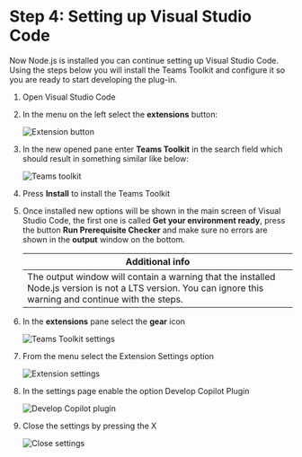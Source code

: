 # Step 4: Setting up Visual Studio Code

Now Node.js is installed you can continue setting up Visual Studio Code. Using the steps below you will install the Teams Toolkit and configure it so you are ready to start developing the plug-in.

1.	Open Visual Studio Code
2.	In the menu on the left select the **extensions** button:

    ![Extension button](/assets/images/extensions_button.png)

3.	In the new opened pane enter **Teams Toolkit** in the search field which should result in something similar like below:

    ![Teams toolkit](/assets/images/teams_toolkit.png)

4.	Press **Install** to install the Teams Toolkit
5.	Once installed new options will be shown in the main screen of Visual Studio Code, the first one is called **Get your environment ready**, press the button **Run Prerequisite Checker** and make sure no errors are shown in the **output** window on the bottom. 
    
    |Additional info|
    | --- |
    |The output window will contain a warning that the installed Node.js version is not a LTS version. You can ignore this warning and continue with the steps.|
    
6.	In the **extensions** pane select the **gear** icon

    ![Teams Toolkit settings](/assets/images/teams_toolkit_settings.png)

7.	From the menu select the Extension Settings option

    ![Extension settings](/assets/images/extension_settings.png)

8.	In the settings page enable the option Develop Copilot Plugin

    ![Develop Copilot plugin](/assets/images/develop_copilot_plugin.png)
    
9.	Close the settings by pressing the X
    
    ![Close settings](/assets/images/close_settings.png) 